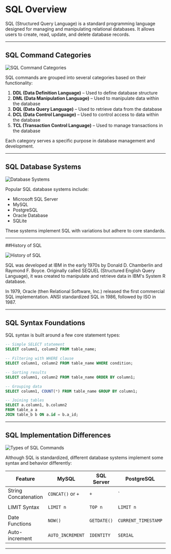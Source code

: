# SQL Overview

SQL (Structured Query Language) is a standard programming language designed for managing and manipulating relational databases. It allows users to create, read, update, and delete database records.

---

## SQL Command Categories

![SQL Command Categories](https://tse2.mm.bing.net/th?id=OIP.grp_N6bKRwXuKfxy55zPgwHaHq&pid=Api)

SQL commands are grouped into several categories based on their functionality:

1. **DDL (Data Definition Language)** – Used to define database structure  
2. **DML (Data Manipulation Language)** – Used to manipulate data within the database  
3. **DQL (Data Query Language)** – Used to retrieve data from the database  
4. **DCL (Data Control Language)** – Used to control access to data within the database  
5. **TCL (Transaction Control Language)** – Used to manage transactions in the database  

Each category serves a specific purpose in database management and development.

---

## SQL Database Systems

![Database Systems](https://tse2.mm.bing.net/th?id=OIP.vmJyit9iM6-RQDbT0OoDaQHaFj&pid=Api)

Popular SQL database systems include:

- Microsoft SQL Server  
- MySQL  
- PostgreSQL  
- Oracle Database  
- SQLite  

These systems implement SQL with variations but adhere to core standards.

---

##History of SQL

![History of SQL](https://tse2.mm.bing.net/th?id=OIP.FEUaS5uuNw2Bx-zX_9jD-wHaGL&pid=Api)

SQL was developed at IBM in the early 1970s by Donald D. Chamberlin and Raymond F. Boyce. Originally called SEQUEL (Structured English Query Language), it was created to manipulate and retrieve data in IBM's System R database.

In 1979, Oracle (then Relational Software, Inc.) released the first commercial SQL implementation. ANSI standardized SQL in 1986, followed by ISO in 1987.

---

## SQL Syntax Foundations

SQL syntax is built around a few core statement types:

```sql
-- Simple SELECT statement
SELECT column1, column2 FROM table_name;

-- Filtering with WHERE clause
SELECT column1, column2 FROM table_name WHERE condition;

-- Sorting results
SELECT column1, column2 FROM table_name ORDER BY column1;

-- Grouping data
SELECT column1, COUNT(*) FROM table_name GROUP BY column1;

-- Joining tables
SELECT a.column1, b.column2 
FROM table_a a
JOIN table_b b ON a.id = b.a_id;
```

---

## SQL Implementation Differences

![Types of SQL Commands](https://tse4.mm.bing.net/th?id=OIP.RHOq6imhLSyWQJ7II_xP4AHaJQ&pid=Api)

Although SQL is standardized, different database systems implement some syntax and behavior differently:

| Feature               | MySQL             | SQL Server | PostgreSQL | Oracle       |
|-----------------------|-------------------|------------|------------|--------------|
| String Concatenation  | `CONCAT()` or `+` | `+`        | `||`       | `||`         |
| LIMIT Syntax          | `LIMIT n`         | `TOP n`    | `LIMIT n`  | `ROWNUM <= n`|
| Date Functions        | `NOW()`           | `GETDATE()`| `CURRENT_TIMESTAMP` | `SYSDATE` |
| Auto-increment        | `AUTO_INCREMENT`  | `IDENTITY` | `SERIAL`   | Sequences    |

---
